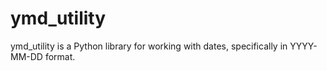 # ymd_utility
ymd_utility is a Python library for working with dates, specifically in YYYY-MM-DD format.

